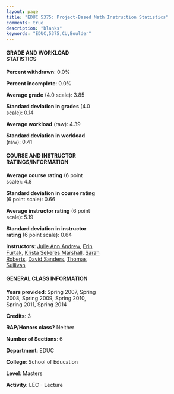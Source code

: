 ```yaml
---
layout: page
title: "EDUC 5375: Project-Based Math Instruction Statistics"
comments: true
description: "blanks"
keywords: "EDUC,5375,CU,Boulder"
---
```

<head>
<script src="https://ajax.googleapis.com/ajax/libs/jquery/2.1.3/jquery.min.js"></script>
<script src="https://dl.dropboxusercontent.com/s/pc42nxpaw1ea4o9/highcharts.js?dl=0"></script>
<!-- <script src="../assets/js/highcharts.js"></script> -->
<style type="text/css">@font-face {
	font-family: "Bebas Neue";
	src: url(https://www.filehosting.org/file/details/544349/BebasNeue Regular.otf) format("opentype");
	}
	h1.Bebas { 
		font-family: "Bebas Neue", Verdana, Tahoma;
	}
</style>
</head>
<body>
	<div id="container" style="float: right; width: 45%; height: 88%; margin-left: 2.5%; margin-right: 2.5%;"></div>
	<script language="JavaScript">
		$(document).ready(function() {
		var chart = {type: 'column'};
		var title = {text: 'Grade Distribution'};
		var xAxis = {categories: ['A','B','C','D','F'],crosshair: true};
		var yAxis = {min: 0,title: {text: 'Percentage'}};
		var tooltip = {headerFormat: '<center><b><span style="font-size:20px">{point.key}</span></b></center>',
		               pointFormat: '<td style="padding:0"><b>{point.y:.1f}%</b></td>',
		               footerFormat: '</table>',shared: true,useHTML: true};
		var plotOptions = {column: {pointPadding: 0.0,borderWidth: 0}};  
		var credits = {enabled: false};var series= [{name: 'Percent',data: [89.81,8.8,1.39,0.0,0.0,]}];
		var json = {};
		json.chart = chart;
		json.title = title;
		json.tooltip = tooltip;
		json.xAxis = xAxis;
		json.yAxis = yAxis;  
		json.series = series;
		json.plotOptions = plotOptions;  
		json.credits = credits;
		$('#container').highcharts(json);
	});
	</script>
</body>
			   
#### GRADE AND WORKLOAD STATISTICS

**Percent withdrawn**: 0.0%

**Percent incomplete**: 0.0%

**Average grade** (4.0 scale): 3.85

**Standard deviation in grades** (4.0 scale): 0.14

**Average workload** (raw): 4.39

**Standard deviation in workload** (raw): 0.41

#### COURSE AND INSTRUCTOR RATINGS/INFORMATION

**Average course rating** (6 point scale): 4.8

**Standard deviation in course rating** (6 point scale): 0.66

**Average instructor rating** (6 point scale): 5.19

**Standard deviation in instructor rating** (6 point scale): 0.64

**Instructors**: <a href='../../instructors/Julie_Ann_Andrew'>Julie Ann Andrew</a>, <a href='../../instructors/Erin_Furtak'>Erin Furtak</a>, <a href='../../instructors/Krista_Sekeres_Marshall'>Krista Sekeres Marshall</a>, <a href='../../instructors/Sarah_Roberts'>Sarah Roberts</a>, <a href='../../instructors/David_Sanders'>David Sanders</a>, <a href='../../instructors/Thomas_Sullivan'>Thomas Sullivan</a>

#### GENERAL CLASS INFORMATION

**Years provided**: Spring 2007, Spring 2008, Spring 2009, Spring 2010, Spring 2011, Spring 2014

**Credits**: 3

**RAP/Honors class?** Neither

**Number of Sections**: 6

**Department**: EDUC

**College**: School of Education

**Level**: Masters

**Activity**: LEC - Lecture
